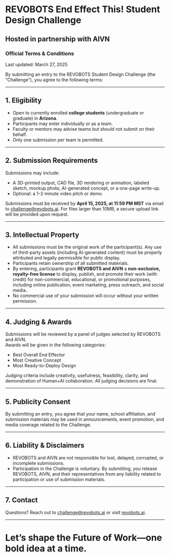 # REVOBOTS End Effect This! Student Design Challenge  
## Hosted in partnership with AIVN  
### Official Terms & Conditions

Last updated: March 27, 2025

By submitting an entry to the REVOBOTS Student Design Challenge (the “Challenge”), you agree to the following terms:

---

## 1. Eligibility
- Open to currently enrolled **college students** (undergraduate or graduate) in **Arizona**.
- Participants may enter individually or as a team.
- Faculty or mentors may advise teams but should not submit on their behalf.
- Only one submission per team is permitted.

---

## 2. Submission Requirements
Submissions may include:
- A 3D-printed output, CAD file, 3D rendering or animation, labeled sketch, mockup photo, AI-generated concept, or a one-page write-up.
- Optional: a 1–2 minute video pitch or demo.

Submissions must be received by **April 15, 2025, at 11:59 PM MST** via email to [challenge@revobots.ai](mailto:challenge@revobots.ai). For files larger than 10MB, a secure upload link will be provided upon request.

---

## 3. Intellectual Property
- All submissions must be the original work of the participant(s). Any use of third-party assets (including AI-generated content) must be properly attributed and legally permissible for public display.
- Participants retain ownership of all submitted materials.
- By entering, participants grant **REVOBOTS and AIVN** a **non-exclusive, royalty-free license** to display, publish, and promote their work (with credit) for non-commercial, educational, or promotional purposes, including online publication, event marketing, press outreach, and social media..
- No commercial use of your submission will occur without your written permission.

---

## 4. Judging & Awards
Submissions will be reviewed by a panel of judges selected by REVOBOTS and AIVN.  
Awards will be given in the following categories:
- Best Overall End Effector
- Most Creative Concept
- Most Ready-to-Deploy Design

Judging criteria include creativity, usefulness, feasibility, clarity, and demonstration of Human+AI collaboration. All judging decisions are final.

---

## 5. Publicity Consent
By submitting an entry, you agree that your name, school affiliation, and submission materials may be used in announcements, event promotion, and media coverage related to the Challenge.

---

## 6. Liability & Disclaimers
- REVOBOTS and AIVN are not responsible for lost, delayed, corrupted, or incomplete submissions.
- Participation in the Challenge is voluntary. By submitting, you release REVOBOTS, AIVN, and their representatives from any liability related to participation or use of submission materials.

---

## 7. Contact
Questions? Reach out to [challenge@revobots.ai](mailto:challenge@revobots.ai) or visit [revobots.ai](https://revobots.ai).

---

# Let’s shape the Future of Work—one bold idea at a time.
